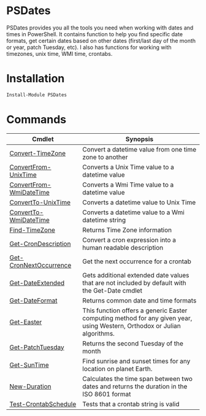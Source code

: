 # PSDates

PSDates provides you all the tools you need when working with dates and times in PowerShell. It contains function to help you find specific date formats, get certain dates based on other dates (first/last day of the month or year, patch Tuesday, etc). I also has functions for working with timezones, unix time, WMI time, crontabs. 

# Installation

```powershell
Install-Module PSDates
```

# Commands

| Cmdlet | Synopsis |
| ------ | -------- |
| [Convert-TimeZone](docs/Convert-TimeZone.md) | Convert a datetime value from one time zone to another |
| [ConvertFrom-UnixTime](docs/ConvertFrom-UnixTime.md) | Converts a Unix Time value to a datetime value |
| [ConvertFrom-WmiDateTime](docs/ConvertFrom-WmiDateTime.md) | Converts a Wmi Time value to a datetime value |
| [ConvertTo-UnixTime](docs/ConvertTo-UnixTime.md) | Converts a datetime value to Unix Time |
| [ConvertTo-WmiDateTime](docs/ConvertTo-WmiDateTime.md) | Converts a datetime value to a Wmi datetime string |
| [Find-TimeZone](docs/Find-TimeZone.md) | Returns Time Zone information |
| [Get-CronDescription](docs/Get-CronDescription.md) | Convert a cron expression into a human readable description |
| [Get-CronNextOccurrence](docs/Get-CronNextOccurrence.md) | Get the next occurrence for a crontab |
| [Get-DateExtended](docs/Get-DateExtended.md) | Gets additional extended date values that are not included by default with the Get-Date cmdlet |
| [Get-DateFormat](docs/Get-DateFormat.md) | Returns common date and time formats |
| [Get-Easter](docs/Get-Easter.md) | This function offers a generic Easter computing method for any given year, using Western, Orthodox or Julian algorithms. |
| [Get-PatchTuesday](docs/Get-PatchTuesday.md) | Returns the second Tuesday of the month |
| [Get-SunTime](docs/Get-SunTime.md) | Find sunrise and sunset times for any location on planet Earth. |
| [New-Duration](docs/New-Duration.md) | Calculates the time span between two dates and returns the duration in the ISO 8601 format |
| [Test-CrontabSchedule](docs/Test-CrontabSchedule.md) | Tests that a crontab string is valid |

